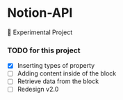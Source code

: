 # Notion-API
📌 Experimental Project

### TODO for this project
- [x] Inserting types of property 
- [ ] Adding content inside of the block
- [ ] Retrieve data from the block
- [ ] Redesign v2.0